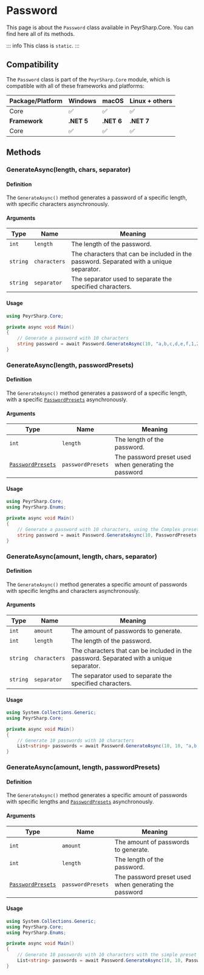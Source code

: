 # Password
This page is about the `Password` class available in PeyrSharp.Core.
You can find here all of its methods.

::: info
This class is `static`.
:::

## Compatibility

The `Password` class is part of the `PeyrSharp.Core` module, which is compatible with all of these frameworks and platforms:

| Package/Platform 	| Windows 	| macOS 	| Linux + others 	|
|------------------	|---------	|-------	|----------------	|
| Core            	| ✅       	| ✅     	| ✅              	|
| **Framework**         | **.NET 5** | **.NET 6**  | **.NET 7** |
| Core            	| ✅       	| ✅     	| ✅              	|

## Methods
### GenerateAsync(length, chars, separator)
#### Definition
The `GenerateAsync()` method generates a password of a specific length, with specific characters asynchronously.

#### Arguments

| Type     	| Name         	| Meaning                                                                                 	|
|----------	|--------------	|-----------------------------------------------------------------------------------------	|
| `int`    	| `length`     	| The length of the password.                                                             	|
| `string` 	| `characters` 	| The characters that can be included in the password. Separated with a unique separator. 	|
| `string` 	| `separator`  	| The separator used to separate the specified characters.                                	|

#### Usage

~~~ c#
using PeyrSharp.Core;

private async void Main()
{
    // Generate a password with 10 characters
    string password = await Password.GenerateAsync(10, "a,b,c,d,e,f,1,2,3,4,5", ",");
}
~~~

### GenerateAsync(length, passwordPresets)
#### Definition
The `GenerateAsync()` method generates a password of a specific length, with a specific [`PasswordPresets`](../enumerations#passwordpresets) asynchronously.

#### Arguments

| Type     	| Name         	| Meaning                                                                                 	|
|----------	|--------------	|-----------------------------------------------------------------------------------------	|
| `int`    	| `length`     	| The length of the password.                                                             	|
| [`PasswordPresets`](../enumerations#passwordpresets) 	| `passwordPresets` 	| The password preset used when generating the password 	|

#### Usage

~~~ c#
using PeyrSharp.Core;
using PeyrSharp.Enums;

private async void Main()
{
    // Generate a password with 10 characters, using the Complex preset
    string password = await Password.GenerateAsync(10, PasswordPresets.Complex);
}
~~~

### GenerateAsync(amount, length, chars, separator)
#### Definition
The `GenerateAsync()` method generates a specific amount of passwords with specific lengths and characters asynchronously.

#### Arguments

| Type     	| Name         	| Meaning                                                                                 	|
|----------	|--------------	|-----------------------------------------------------------------------------------------	|
| `int`    	| `amount`     	| The amount of passwords to generate.                                                             	|
| `int`    	| `length`     	| The length of the password.                                                             	|
| `string` 	| `characters` 	| The characters that can be included in the password. Separated with a unique separator. 	|
| `string` 	| `separator`  	| The separator used to separate the specified characters.                                	|

#### Usage

~~~ c#
using System.Collections.Generic;
using PeyrSharp.Core;

private async void Main()
{
    // Generate 10 passwords with 10 characters
    List<string> passwords = await Password.GenerateAsync(10, 10, "a,b,c,d,e,f,1,2,3,4,5", ",");
}
~~~

### GenerateAsync(amount, length, passwordPresets)
#### Definition
The `GenerateAsync()` method generates a specific amount of passwords with specific lengths and [`PasswordPresets`](../enumerations#passwordpresets) asynchronously.

#### Arguments

| Type     	| Name         	| Meaning                                                                                 	|
|----------	|--------------	|-----------------------------------------------------------------------------------------	|
| `int`    	| `amount`     	| The amount of passwords to generate.                                                             	|
| `int`    	| `length`     	| The length of the password.                                                             	|
| [`PasswordPresets`](../enumerations#passwordpresets) 	| `passwordPresets` 	| The password preset used when generating the password 	|                           	|

#### Usage

~~~ c#
using System.Collections.Generic;
using PeyrSharp.Core;
using PeyrSharp.Enums;

private async void Main()
{
    // Generate 10 passwords with 10 characters with the simple preset
    List<string> passwords = await Password.GenerateAsync(10, 10, PasswordPresets.Simple);
}
~~~